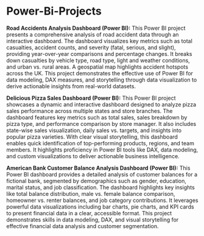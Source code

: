 # Power-Bi-Projects

**Road Accidents Analysis Dashboard (Power BI):**
This Power BI project presents a comprehensive analysis of road accident data through an interactive dashboard. The dashboard visualizes key metrics such as total casualties, accident counts, and severity (fatal, serious, and slight), providing year-over-year comparisons and percentage changes. It breaks down casualties by vehicle type, road type, light and weather conditions, and urban vs. rural areas. A geospatial map highlights accident hotspots across the UK. This project demonstrates the effective use of Power BI for data modeling, DAX measures, and storytelling through data visualization to derive actionable insights from real-world datasets.

**Delicious Pizza Sales Dashboard (Power BI):**
This Power BI project showcases a dynamic and interactive dashboard designed to analyze pizza sales performance across multiple states and store branches. The dashboard features key metrics such as total sales, sales breakdown by pizza type, and performance comparison by store manager. It also includes state-wise sales visualization, daily sales vs. targets, and insights into popular pizza varieties. With clear visual storytelling, this dashboard enables quick identification of top-performing products, regions, and team members. It highlights proficiency in Power BI tools like DAX, data modeling, and custom visualizations to deliver actionable business intelligence.

**American Bank Customer Balance Analysis Dashboard (Power BI):**
This Power BI dashboard provides a detailed analysis of customer balances for a fictional bank, segmented by demographics such as gender, education, marital status, and job classification. The dashboard highlights key insights like total balance distribution, male vs. female balance comparison, homeowner vs. renter balances, and job category contributions. It leverages powerful data visualizations including bar charts, pie charts, and KPI cards to present financial data in a clear, accessible format. This project demonstrates skills in data modeling, DAX, and visual storytelling for effective financial data analysis and customer segmentation.

